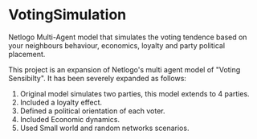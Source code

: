 # VotingSimulation
Netlogo Multi-Agent model that simulates the voting tendence based on your neighbours behaviour, economics, loyalty and party political placement.

This project is an expansion of Netlogo's multi agent model of "Voting Sensibilty". It has been severely expanded as follows:
1) Original model simulates two parties, this model extends to 4 parties.
2) Included a loyalty effect.
3) Defined a political orientation of each voter.
4) Included Economic dynamics.
5) Used Small world and random networks scenarios.

